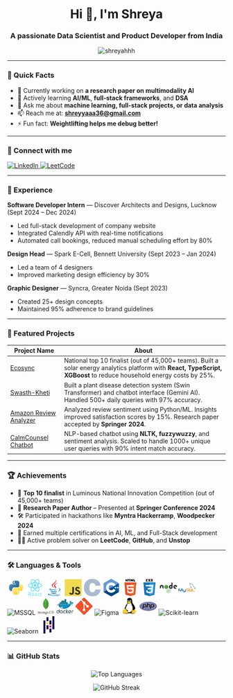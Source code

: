 <h1 align="center">Hi 👋, I'm Shreya</h1>
<h3 align="center">A passionate Data Scientist and Product Developer from India</h3>

<p align="center">
  <img src="https://komarev.com/ghpvc/?username=shreyahhh&label=Profile%20views&color=0e75b6&style=flat" alt="shreyahhh" />
</p>

---

### 📌 Quick Facts
- 🔭 Currently working on **a research paper on multimodality AI**
- 🌱 Actively learning **AI/ML**, **full-stack frameworks**, and **DSA**
- 💬 Ask me about **machine learning, full-stack projects, or data analysis**
- 📫 Reach me at: **shreyyaaa36@gmail.com**
- ⚡ Fun fact: **Weightlifting helps me debug better!**

---

### 🤝 Connect with me
<p align="left">
  <a href="https://www.linkedin.com/in/shreya-singh-35479425a/" target="blank">
    <img src="https://raw.githubusercontent.com/rahuldkjain/github-profile-readme-generator/master/src/images/icons/Social/linked-in-alt.svg" alt="LinkedIn" height="30" width="40" />
  </a>
  <a href="https://leetcode.com/shreyahhh_" target="blank">
    <img src="https://raw.githubusercontent.com/rahuldkjain/github-profile-readme-generator/master/src/images/icons/Social/leet-code.svg" alt="LeetCode" height="30" width="40" />
  </a>
</p>

---

### 💼 Experience

**Software Developer Intern** — Discover Architects and Designs, Lucknow (Sept 2024 – Dec 2024)  
- Led full-stack development of company website  
- Integrated Calendly API with real-time notifications  
- Automated call bookings, reduced manual scheduling effort by 80%  

**Design Head** — Spark E-Cell, Bennett University (Sept 2023 – Jan 2024)  
- Led a team of 4 designers  
- Improved marketing design efficiency by 30%  

**Graphic Designer** — Syncra, Greater Noida (Sept 2023)  
- Created 25+ design concepts  
- Maintained 95% adherence to brand guidelines  

---

### 🚀 Featured Projects

| Project Name | About |
|--------------|-------|
| [Ecosync](https://github.com/shreyahhh/Woodpecker2024-Demand-Forecasting-using-ARIMA-X-XGBOOST-HYBRID-MODEL) | National top 10 finalist (out of 45,000+ teams). Built a solar energy analytics platform with **React, TypeScript, XGBoost** to reduce household energy costs by 25%. |
| [Swasth-Kheti](https://github.com/shreyahhh/Swasth-Kheti) | Built a plant disease detection system (Swin Transformer) and chatbot interface (Gemini AI). Handled 500+ daily queries with 97% accuracy. |
| [Amazon Review Analyzer](https://github.com/shreyahhh/AmazonReviewAnalyser) | Analyzed review sentiment using Python/ML. Insights improved satisfaction scores by 15%. Research paper accepted by **Springer 2024**. |
| [CalmCounsel Chatbot](https://github.com/shreyahhh/CalmCounsel-A-Therapy-Chatbot) | NLP-based chatbot using **NLTK, fuzzywuzzy**, and sentiment analysis. Scaled to handle 1000+ unique user queries with 90% intent match accuracy. |

---

### 🏆 Achievements

- 🏅 **Top 10 finalist** in Luminous National Innovation Competition (out of 45,000+ teams)  
- 📄 **Research Paper Author** – Presented at **Springer Conference 2024**  
- 🛠️ Participated in hackathons like **Myntra Hackerramp**, **Woodpecker 2024**  
- 🧠 Earned multiple certifications in AI, ML, and Full-Stack development  
- 👩‍💻 Active problem solver on **LeetCode**, **GitHub**, and **Unstop**

---

### 🛠️ Languages & Tools

<p align="left">
  <img src="https://raw.githubusercontent.com/devicons/devicon/master/icons/python/python-original.svg" alt="Python" width="40" height="40"/>
  <img src="https://raw.githubusercontent.com/devicons/devicon/master/icons/react/react-original-wordmark.svg" alt="React" width="40" height="40"/>
  <img src="https://raw.githubusercontent.com/devicons/devicon/master/icons/java/java-original.svg" alt="Java" width="40" height="40"/>
  <img src="https://raw.githubusercontent.com/devicons/devicon/master/icons/javascript/javascript-original.svg" alt="JavaScript" width="40" height="40"/>
  <img src="https://raw.githubusercontent.com/devicons/devicon/master/icons/c/c-original.svg" alt="C" width="40" height="40"/>
  <img src="https://raw.githubusercontent.com/devicons/devicon/master/icons/cplusplus/cplusplus-original.svg" alt="C++" width="40" height="40"/>
  <img src="https://raw.githubusercontent.com/devicons/devicon/master/icons/html5/html5-original-wordmark.svg" alt="HTML5" width="40" height="40"/>
  <img src="https://raw.githubusercontent.com/devicons/devicon/master/icons/css3/css3-original-wordmark.svg" alt="CSS3" width="40" height="40"/>
  <img src="https://raw.githubusercontent.com/devicons/devicon/master/icons/nodejs/nodejs-original-wordmark.svg" alt="Node.js" width="40" height="40"/>
  <img src="https://raw.githubusercontent.com/devicons/devicon/master/icons/mysql/mysql-original-wordmark.svg" alt="MySQL" width="40" height="40"/>
  <img src="https://www.svgrepo.com/show/303229/microsoft-sql-server-logo.svg" alt="MSSQL" width="40" height="40"/>
  <img src="https://raw.githubusercontent.com/devicons/devicon/master/icons/mongodb/mongodb-original-wordmark.svg" alt="MongoDB" width="40" height="40"/>
  <img src="https://raw.githubusercontent.com/devicons/devicon/master/icons/docker/docker-original-wordmark.svg" alt="Docker" width="40" height="40"/>
  <img src="https://raw.githubusercontent.com/devicons/devicon/master/icons/git/git-original.svg" alt="Git" width="40" height="40"/>
  <img src="https://www.vectorlogo.zone/logos/figma/figma-icon.svg" alt="Figma" width="40" height="40"/>
  <img src="https://raw.githubusercontent.com/devicons/devicon/master/icons/linux/linux-original.svg" alt="Linux" width="40" height="40"/>
  <img src="https://raw.githubusercontent.com/devicons/devicon/master/icons/php/php-original.svg" alt="PHP" width="40" height="40"/>
  <img src="https://upload.wikimedia.org/wikipedia/commons/0/05/Scikit_learn_logo_small.svg" alt="Scikit-learn" width="40" height="40"/>
  <img src="https://seaborn.pydata.org/_images/logo-mark-lightbg.svg" alt="Seaborn" width="40" height="40"/>
  <img src="https://raw.githubusercontent.com/devicons/devicon/master/icons/pandas/pandas-original.svg" alt="Pandas" width="40" height="40"/>
</p>

---

### 📊 GitHub Stats

<p align="center">
  <img src="https://github-readme-stats.vercel.app/api/top-langs?username=shreyahhh&show_icons=true&locale=en&layout=compact" alt="Top Languages" />
</p>

<p align="center">
  <img src="https://github-readme-streak-stats.herokuapp.com/?user=shreyahhh&" alt="GitHub Streak" />
</p>
